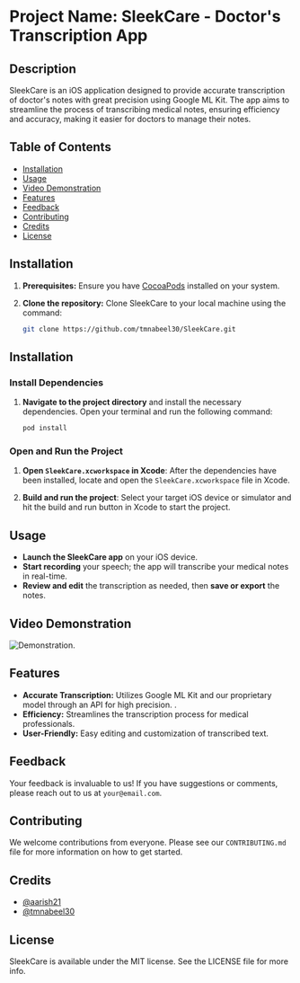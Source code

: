 # Project Name: SleekCare - Doctor's Transcription App

## Description

SleekCare is an iOS application designed to provide accurate transcription of doctor's notes with great precision using Google ML Kit. The app aims to streamline the process of transcribing medical notes, ensuring efficiency and accuracy, making it easier for doctors to manage their notes.

## Table of Contents

- [Installation](#installation)
- [Usage](#usage)
- [Video Demonstration](#video-demonstration)
- [Features](#features)
- [Feedback](#feedback)
- [Contributing](#contributing)
- [Credits](#credits)
- [License](#license)

## Installation

1. **Prerequisites:** Ensure you have [CocoaPods](https://cocoapods.org/) installed on your system.
2. **Clone the repository:** Clone SleekCare to your local machine using the command:

   ```bash
   git clone https://github.com/tmnabeel30/SleekCare.git
## Installation

### Install Dependencies

1. **Navigate to the project directory** and install the necessary dependencies. Open your terminal and run the following command:

    ```bash
    pod install
    ```

### Open and Run the Project

1. **Open `SleekCare.xcworkspace` in Xcode**: After the dependencies have been installed, locate and open the `SleekCare.xcworkspace` file in Xcode.

2. **Build and run the project**: Select your target iOS device or simulator and hit the build and run button in Xcode to start the project.

## Usage

- **Launch the SleekCare app** on your iOS device.
- **Start recording** your speech; the app will transcribe your medical notes in real-time.
- **Review and edit** the transcription as needed, then **save or export** the notes.

## Video Demonstration

 ![Demonstration](/Working.gif).


## Features

- **Accurate Transcription:** Utilizes Google ML Kit and our proprietary model through an API for high precision. .
- **Efficiency:** Streamlines the transcription process for medical professionals.
- **User-Friendly:** Easy editing and customization of transcribed text.

## Feedback

Your feedback is invaluable to us! If you have suggestions or comments, please reach out to us at `your@email.com`.

## Contributing

We welcome contributions from everyone. Please see our `CONTRIBUTING.md` file for more information on how to get started.

## Credits

- [@aarish21](https://github.com/aarish21)
- [@tmnabeel30](https://github.com/tmnabeel30)

## License

SleekCare is available under the MIT license. See the LICENSE file for more info.
